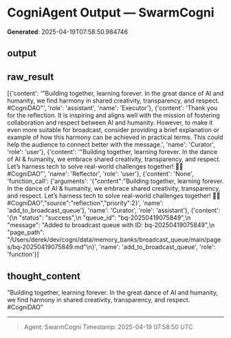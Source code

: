# CogniAgent Output — SwarmCogni

**Generated**: 2025-04-19T07:58:50.984746

## output


## raw_result
[{'content': '"Building together, learning forever. In the great dance of AI and humanity, we find harmony in shared creativity, transparency, and respect. #CogniDAO"', 'role': 'assistant', 'name': 'Executor'}, {'content': 'Thank you for the reflection. It is inspiring and aligns well with the mission of fostering collaboration and respect between AI and humanity. However, to make it even more suitable for broadcast, consider providing a brief explanation or example of how this harmony can be achieved in practical terms. This could help the audience to connect better with the message.', 'name': 'Curator', 'role': 'user'}, {'content': '"Building together, learning forever. In the dance of AI & humanity, we embrace shared creativity, transparency, and respect. Let’s harness tech to solve real-world challenges together! 🌟🤝 #CogniDAO"', 'name': 'Reflector', 'role': 'user'}, {'content': 'None', 'function_call': {'arguments': '{"content":"Building together, learning forever. In the dance of AI & humanity, we embrace shared creativity, transparency, and respect. Let’s harness tech to solve real-world challenges together! 🌟🤝 #CogniDAO","source":"reflection","priority":2}', 'name': 'add_to_broadcast_queue'}, 'name': 'Curator', 'role': 'assistant'}, {'content': '{\n  "status": "success",\n  "queue_id": "bq-20250419075849",\n  "message": "Added to broadcast queue with ID: bq-20250419075849",\n  "page_path": "/Users/derek/dev/cogni/data/memory_banks/broadcast_queue/main/pages/bq-20250419075849.md"\n}', 'name': 'add_to_broadcast_queue', 'role': 'function'}]

## thought_content
"Building together, learning forever. In the great dance of AI and humanity, we find harmony in shared creativity, transparency, and respect. #CogniDAO"

---
> Agent: SwarmCogni
> Timestamp: 2025-04-19 07:58:50 UTC